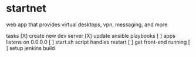 # startnet

web app that provides virtual desktops, vpn, messaging, and more

tasks
[X] create new dev server
[X] update ansible playbooks
[ ] apps listens on 0.0.0.0
[ ] start.sh script handles restart
[ ] get front-end running
[ ] setup jenkins build

